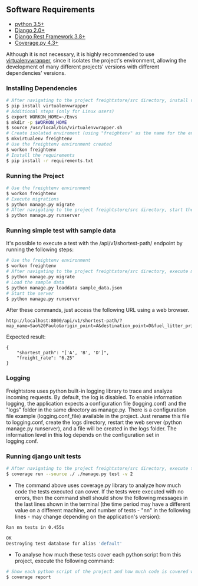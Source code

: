 ## Software Requirements

- [python 3.5+](https://www.python.org/)
- [Django 2.0+](https://www.djangoproject.com/download/)
- [Django Rest Framework 3.8+](http://www.django-rest-framework.org/#installation)
- [Coverage.py 4.3+](https://coverage.readthedocs.io/en/coverage-4.5.1a/install.html)

Although it is not necessary, it is highly recommended to use  [virtualenvwrapper](https://virtualenvwrapper.readthedocs.io/en/latest/), since it isolates the project's environment, allowing the development of many different projects' versions with different dependencies' versions.


### Installing Dependencies

```bash
# After navigating to the project freightstore/src directory, install virtualenvwrapper
$ pip install virtualenvwrapper
# Additional steps (only for Linux users)
$ export WORKON_HOME=~/Envs
$ mkdir -p $WORKON_HOME
$ source /usr/local/bin/virtualenvwrapper.sh
# Create isolated enviroment (using "freightenv" as the name for the environment)
$ mkvirtualenv freightenv
# Use the freightenv environment created
$ workon freightenv
# Install the requirements
$ pip install -r requirements.txt
```


### Running the Project

```bash
# Use the freightenv environment
$ workon freightenv
# Execute migrations
$ python manage.py migrate
# After navigating to the project freightstore/src directory, start the server
$ python manage.py runserver

```


### Running simple test with sample data

It's possible to execute a test with the /api/v1/shortest-path/ endpoint by running the following steps:

```bash
# Use the freightenv environment
$ workon freightenv
# After navigating to the project freightstore/src directory, execute migrations
$ python manage.py migrate
# Load the sample data
$ python manage.py loaddata sample_data.json
# Start the server
$ python manage.py runserver
```

After these commands, just access the following URL using a web browser.

```
http://localhost:8000/api/v1/shortest-path/?map_name=Sao%20Paulo&origin_point=A&destination_point=D&fuel_litter_price=2.50&fuel_consumption=10
```

Expected result:

```
{
    "shortest_path": "['A', 'B', 'D']",
    "freight_rate": "6.25"
}
```


### Logging

Freightstore uses python built-in logging library to trace and analyze incoming requests. By default, the log is disabled. To enable information logging, the application expects a configuration file (logging.conf) and the "logs" folder in the same directory as manage.py.
There is a configuration file example (logging.conf_file) available in the project. Just rename this file to logging.conf, create the logs directory, restart the web server (python manage.py runserver), and a file will be created in the logs folder. The information level in this log depends on the configuration set in logging.conf.


### Running django unit tests

```bash
# After navigating to the project freightstore/src directory, execute tests
$ coverage run --source ./ ./manage.py test -v 2
```

- The command above uses coverage.py library to analyze how much code the tests executed can cover. If the tests were executed with no errors, then the command shell should show the following messages in the last lines shown in the terminal (the time period may have a different value on a different machine, and number of tests - "nn" in the following lines - may change depending on the application's version):

```bash
Ran nn tests in 0.455s

OK
Destroying test database for alias 'default'
```

- To analyse how much these tests cover each python script from this project, execute the following command:

```bash
# Show each python script of the project and how much code is covered with the tests
$ coverage report
```